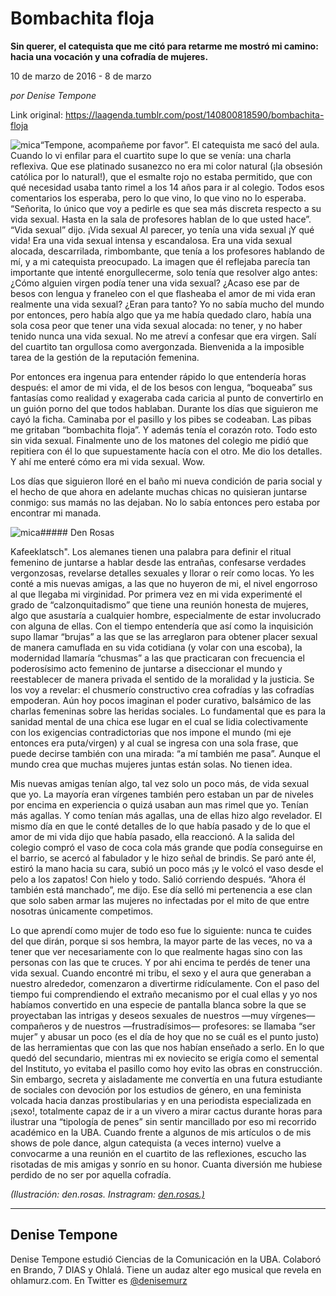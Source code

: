 # Bombachita floja

**Sin querer, el catequista que me citó para retarme me mostró mi camino: hacia una vocación y una cofradía de mujeres.**

10 de marzo de 2016 - 8 de marzo

_por Denise Tempone_

Link original: https://laagenda.tumblr.com/post/140800818590/bombachita-floja

![mica](https://64.media.tumblr.com/f8b46050f81238f67cc5201be755def0/tumblr_inline_pjzvo8RxFn1t6q87u_500.jpg)“Tempone, acompañeme por favor”. El catequista me sacó del aula. Cuando lo vi enfilar para el cuartito supe lo que se venía: una charla reflexiva. Que ese platinado susanezco no era mi color natural (¡la obsesión católica por lo natural!), que el esmalte rojo no estaba permitido, que con qué necesidad usaba tanto rimel a los 14 años para ir al colegio. Todos esos comentarios los esperaba, pero lo que vino, lo que vino no lo esperaba. “Señorita, lo único que voy a pedirle es que sea más discreta respecto a su vida sexual. Hasta en la sala de profesores hablan de lo que usted hace”. “Vida sexual” dijo. ¡Vida sexual Al parecer, yo tenía una vida sexual ¡Y qué vida! Era una vida sexual intensa y escandalosa. Era una vida sexual alocada, descarrilada, rimbombante, que tenía a los profesores hablando de mí, y a mi catequista preocupado. La imagen que él reflejaba parecía tan importante que intenté enorgullecerme, solo tenía que resolver algo antes: ¿Cómo alguien virgen podía tener una vida sexual? ¿Acaso ese par de besos con lengua y franeleo con el que flasheaba el amor de mi vida eran realmente una vida sexual? ¿Eran para tanto? Yo no sabía mucho del mundo por entonces, pero había algo que ya me había quedado claro, había una sola cosa peor que tener una vida sexual alocada: no tener, y no haber tenido nunca una vida sexual. No me atreví a confesar que era virgen. Salí del cuartito tan orgullosa como avergonzada. Bienvenida a la imposible tarea de la gestión de la reputación femenina.


Por entonces era ingenua para entender rápido lo que entendería horas después: el amor de mi vida, el de los besos con lengua, “boqueaba” sus fantasías como realidad y exageraba cada caricia al punto de convertirlo en un guión porno del que todos hablaban. Durante los días que siguieron me cayó la ficha. Caminaba por el pasillo y los pibes se codeaban. Las pibas me gritaban “bombachita floja”. Y además tenía el corazón roto. Todo esto sin vida sexual. Finalmente uno de los matones del colegio me pidió que repitiera con él lo que supuestamente hacía con el otro. Me dio los detalles. Y ahí me enteré cómo era mi vida sexual. Wow.


Los días que siguieron lloré en el baño mi nueva condición de paria social y el hecho de que ahora en adelante muchas chicas no quisieran juntarse conmigo: sus mamás no las dejaban. No lo sabía entonces pero estaba por encontrar mi manada.


![mica](https://64.media.tumblr.com/f8b46050f81238f67cc5201be755def0/tumblr_inline_pjzvo8RxFn1t6q87u_500.jpg)##### Den Rosas

  
Kafeeklatsch". Los alemanes tienen una palabra para definir el ritual femenino de juntarse a hablar desde las entrañas, confesarse verdades vergonzosas, revelarse detalles sexuales y llorar o reír como locas. Yo les conté a mis nuevas amigas, a las que no huyeron de mi, el nivel engorroso al que llegaba mi virginidad. Por primera vez en mi vida experimenté el grado de “calzonquitadismo” que tiene una reunión honesta de mujeres, algo que asustaría a cualquier hombre, especialmente de estar involucrado con alguna de ellas. Con el tiempo entendería que así como la inquisición supo llamar “brujas” a las que se las arreglaron para obtener placer sexual de manera camuflada en su vida cotidiana (y volar con una escoba), la modernidad llamaría “chusmas” a las que practicaran con frecuencia el poderosísimo acto femenino de juntarse a diseccionar el mundo y reestablecer de manera privada el sentido de la moralidad y la justicia. Se los voy a revelar: el chusmerío constructivo crea cofradías y las cofradías empoderan. Aún hoy pocos imaginan el poder curativo, balsámico de las charlas femeninas sobre las heridas sociales. Lo fundamental que es para la sanidad mental de una chica ese lugar en el cual se lidia colectivamente con los exigencias contradictorias que nos impone el mundo (mi eje entonces era puta/virgen) y al cual se ingresa con una sola frase, que puede decirse también con una mirada: “a mí también me pasa”. Aunque el mundo crea que muchas mujeres juntas están solas. No tienen idea.


Mis nuevas amigas tenían algo, tal vez solo un poco más, de vida sexual que yo. La mayoría eran vírgenes también pero estaban un par de niveles por encima en experiencia o quizá usaban aun mas rimel que yo. Tenían más agallas. Y como tenían más agallas, una de ellas hizo algo revelador. El mismo día en que le conté detalles de lo que había pasado y de lo que el amor de mi vida dijo que había pasado, ella reaccionó. A la salida del colegio compró el vaso de coca cola más grande que podía conseguirse en el barrio, se acercó al fabulador y le hizo señal de brindis. Se paró ante él, estiró la mano hacia su cara, subió un poco más ¡y le volcó el vaso desde el pelo a los zapatos! Con hielo y todo. Salió corriendo después. “Ahora él también está manchado”, me dijo. Ese día selló mi pertenencia a ese clan que solo saben armar las mujeres no infectadas por el mito de que entre nosotras únicamente competimos.


Lo que aprendí como mujer de todo eso fue lo siguiente: nunca te cuides del que dirán, porque si sos hembra, la mayor parte de las veces, no va a tener que ver necesariamente con lo que realmente hagas sino con las personas con las que te cruces. Y por ahi encima te perdés de tener una vida sexual. Cuando encontré mi tribu, el sexo y el aura que generaban a nuestro alrededor, comenzaron a divertirme ridículamente. Con el paso del tiempo fui comprendiendo el extraño mecanismo por el cual ellas y yo nos habíamos convertido en una especie de pantalla blanca sobre la que se proyectaban las intrigas y deseos sexuales de nuestros —muy vírgenes— compañeros y de nuestros —frustradísimos— profesores: se llamaba “ser mujer” y abusar un poco (es el día de hoy que no se cuál es el punto justo) de las herramientas que con las que nos habían enseñado a serlo. En lo que quedó del secundario, mientras mi ex noviecito se erigía como el semental del Instituto, yo evitaba el pasillo como hoy evito las obras en construcción. Sin embargo, secreta y aisladamente me convertía en una futura estudiante de sociales con devoción por los estudios de género, en una feminista volcada hacia danzas prostibularias y en una periodista especializada en ¡sexo!, totalmente capaz de ir a un vivero a mirar cactus durante horas para ilustrar una “tipología de penes” sin sentir mancillado por eso mi recorrido académico en la UBA. Cuando frente a algunos de mis artículos o de mis shows de pole dance, algun catequista (a veces interno) vuelve a convocarme a una reunión en el cuartito de las reflexiones, escucho las risotadas de mis amigas y sonrío en su honor. Cuanta diversión me hubiese perdido de no ser por aquella cofradía. 


  
  
*(Ilustración: den.rosas. Instragram: [den.rosas.)](https://www.instagram.com/den.rosas/)*



---

 Denise Tempone
---------------

 Denise Tempone estudió Ciencias de la Comunicación en la UBA. Colaboró en Brando, 7 DIAS y Ohlalá. Tiene un audaz alter ego musical que revela en ohlamurz.com. En Twitter es [@denisemurz](https://twitter.com/denisemurz) 

